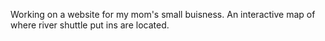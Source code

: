 Working on a website for my mom's small buisness. An interactive map of where river shuttle put ins are located. 
